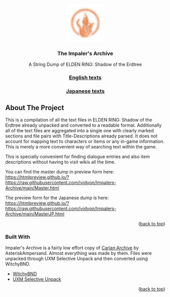 <div id="top"></div>
<!--
*** Thanks for checking out the Best-README-Template. If you have a suggestion
*** that would make this better, please fork the repo and create a pull request
*** or simply open an issue with the tag "enhancement".
*** Don't forget to give the project a star!
*** Thanks again! Now go create something AMAZING! :D
-->



<!-- PROJECT LOGO -->
<br />
<div align="center">
  <img src="Crest.png" alt="Logo" width="120">

  <h3 align="center">The Impaler's Archive</h3>

  <p align="center">
    A String Dump of ELDEN RING: Shadow of the Erdtree
  </p>
</div>

<div align="center">
<h3><a href="https://htmlpreview.github.io/?https://raw.githubusercontent.com/ividyon/Impalers-Archive/main/Master.html">English texts</a></h3>
<h3><a href="https://htmlpreview.github.io/?https://raw.githubusercontent.com/ividyon/Impalers-Archive/main/MasterJP.html">Japanese texts</a></h3>
</div>

<!-- ABOUT THE PROJECT -->
## About The Project

This is a compilation of all the text files in ELDEN RING: Shadow of the Erdtree already unpacked and converted to a readable format. Additionally all of the text files are aggregated into a single one with clearly marked sections and file pairs with Title-Descriptions already parsed. It does not account for mapping text to characters or items or any in-game information. This is merely a more convenient way of searching text within the game.

This is specially convenient for finding dialogue entries and also item descriptions without having to visit wikis all the time.

You can find the master dump in preview form here: https://htmlpreview.github.io/?https://raw.githubusercontent.com/ividyon/Impalers-Archive/main/Master.html

The preview form for the Japanese dump is here: https://htmlpreview.github.io/?https://raw.githubusercontent.com/ividyon/Impalers-Archive/main/MasterJP.html

<p align="right">(<a href="#top">back to top</a>)</p>

### Built With

Impaler's Archive is a fairly low effort copy of [Carian Archive](https://github.com/AsteriskAmpersand/Carian-Archive) by AsteriskAmpersand. Almost everything was made by them.
Files were unpacked through UXM Selective Unpack and then converted using WitchyBND.

* [WitchyBND](https://github.com/ividyon/WitchyBND)
* [UXM Selective Unpack](https://github.com/Nordgaren/UXM-Selective-Unpack)

<p align="right">(<a href="#top">back to top</a>)</p>
